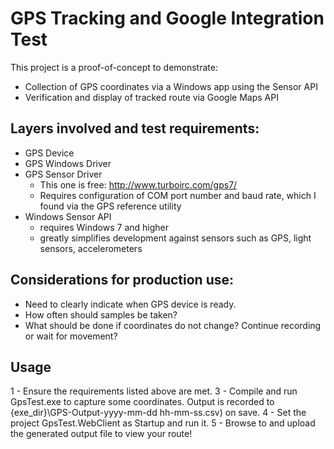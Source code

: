 # GPS Tracking and Google Integration Test
This project is a proof-of-concept to demonstrate:
 * Collection of GPS coordinates via a Windows app using the Sensor API
 *  Verification and display of tracked route via Google Maps API

## Layers involved and test requirements:

 - GPS Device
 - GPS Windows Driver
 - GPS Sensor Driver
	- This one is free: http://www.turboirc.com/gps7/
	- Requires configuration of COM port number and baud rate, which I found via the GPS reference utility
 - Windows Sensor API
	- requires Windows 7 and higher
	- greatly simplifies development against sensors such as GPS, light sensors, accelerometers

## Considerations for production use:

 - Need to clearly indicate when GPS device is ready.
 - How often should samples be taken?
 - What should be done if coordinates do not change? Continue recording or wait for movement? 

## Usage
 1 - Ensure the requirements listed above are met.
 3 - Compile and run GpsTest.exe to capture some coordinates.  Output is recorded to {exe_dir}\GPS-Output-yyyy-mm-dd hh-mm-ss.csv) on save.
 4 - Set the project GpsTest.WebClient as Startup and run it.
 5 - Browse to and upload the generated output file to view your route!

